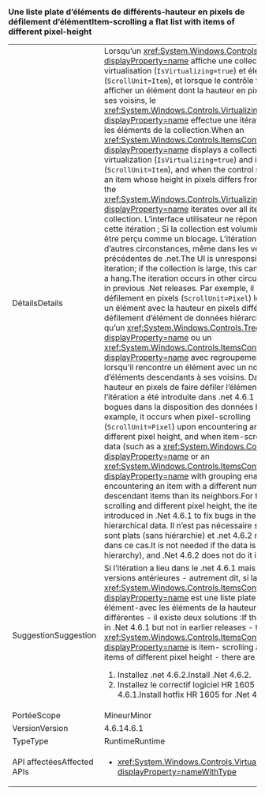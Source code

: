 ### <a name="item-scrolling-a-flat-list-with-items-of-different-pixel-height"></a><span data-ttu-id="aba08-101">Une liste plate d’éléments de différents-hauteur en pixels de défilement d’élément</span><span class="sxs-lookup"><span data-stu-id="aba08-101">Item-scrolling a flat list with items of different pixel-height</span></span>

|   |   |
|---|---|
|<span data-ttu-id="aba08-102">Détails</span><span class="sxs-lookup"><span data-stu-id="aba08-102">Details</span></span>|<span data-ttu-id="aba08-103">Lorsqu’un <xref:System.Windows.Controls.ItemsControl?displayProperty=name> affiche une collection à l’aide de la virtualisation (<code>IsVirtualizing=true</code>) et élément défilement (<code>ScrollUnit=Item</code>), et lorsque le contrôle fait défiler pour afficher un élément dont la hauteur en pixels diffère de ses voisins, le <xref:System.Windows.Controls.VirtualizingStackPanel?displayProperty=name> effectue une itération sur toutes les éléments de la collection.</span><span class="sxs-lookup"><span data-stu-id="aba08-103">When an <xref:System.Windows.Controls.ItemsControl?displayProperty=name> displays a collection using virtualization (<code>IsVirtualizing=true</code>) and item- scrolling (<code>ScrollUnit=Item</code>), and when the control scrolls to display an item whose height in pixels differs from its neighbors, the <xref:System.Windows.Controls.VirtualizingStackPanel?displayProperty=name> iterates over all items in the collection.</span></span> <span data-ttu-id="aba08-104">L’interface utilisateur ne répond pas pendant cette itération ; Si la collection est volumineuse, cela peut être perçu comme un blocage. L’itération a lieu dans d’autres circonstances, même dans les versions précédentes de .net.</span><span class="sxs-lookup"><span data-stu-id="aba08-104">The UI is unresponsive during this iteration; if the collection is large, this can be perceived as a hang.The iteration occurs in other circumstances, even in previous .Net releases.</span></span> <span data-ttu-id="aba08-105">Par exemple, il se produit lors du défilement en pixels (<code>ScrollUnit=Pixel</code>) lorsqu’il rencontre un élément avec la hauteur en pixels différents et lors du défilement d’élément de données hiérarchiques (telles qu’un <xref:System.Windows.Controls.TreeView?displayProperty=name> ou un <xref:System.Windows.Controls.ItemsControl?displayProperty=name> avec regroupement activé) lorsqu’il rencontre un élément avec un nombre différent d’éléments descendants à ses voisins. Dans le cas de la hauteur en pixels de faire défiler l’élément et différents, l’itération a été introduite dans .net 4.6.1 pour corriger les bogues dans la disposition des données hiérarchiques.</span><span class="sxs-lookup"><span data-stu-id="aba08-105">For example, it occurs when pixel-scrolling (<code>ScrollUnit=Pixel</code>) upon encountering an item with different pixel height, and when item-scrolling hierarchical data (such as a <xref:System.Windows.Controls.TreeView?displayProperty=name> or an <xref:System.Windows.Controls.ItemsControl?displayProperty=name> with grouping enabled) upon encountering an item with a different number of descendant items than its neighbors.For the case of item-scrolling and different pixel height, the iteration was introduced in .Net 4.6.1 to fix bugs in the layout of hierarchical data.</span></span>  <span data-ttu-id="aba08-106">Il n’est pas nécessaire si les données sont plats (sans hiérarchie) et .net 4.6.2 ne l’effectue pas dans ce cas.</span><span class="sxs-lookup"><span data-stu-id="aba08-106">It is not needed if the data is flat (no hierarchy), and .Net 4.6.2 does not do it in that case.</span></span>|
|<span data-ttu-id="aba08-107">Suggestion</span><span class="sxs-lookup"><span data-stu-id="aba08-107">Suggestion</span></span>|<span data-ttu-id="aba08-108">Si l’itération a lieu dans le .net 4.6.1 mais pas dans les versions antérieures - autrement dit, si la <xref:System.Windows.Controls.ItemsControl?displayProperty=name> est une liste plate de défilement élément-avec les éléments de la hauteur en pixels différentes - il existe deux solutions :</span><span class="sxs-lookup"><span data-stu-id="aba08-108">If the iteration occurs in .Net 4.6.1 but not in earlier releases - that is, if the <xref:System.Windows.Controls.ItemsControl?displayProperty=name> is item- scrolling a flat list with items of different pixel height - there are two remedies:</span></span><ol><li><span data-ttu-id="aba08-109">Installez .net 4.6.2.</span><span class="sxs-lookup"><span data-stu-id="aba08-109">Install .Net 4.6.2.</span></span></li><li><span data-ttu-id="aba08-110">Installez le correctif logiciel HR 1605 pour .net 4.6.1.</span><span class="sxs-lookup"><span data-stu-id="aba08-110">Install hotfix HR 1605 for .Net 4.6.1.</span></span></li></ol>|
|<span data-ttu-id="aba08-111">Portée</span><span class="sxs-lookup"><span data-stu-id="aba08-111">Scope</span></span>|<span data-ttu-id="aba08-112">Mineur</span><span class="sxs-lookup"><span data-stu-id="aba08-112">Minor</span></span>|
|<span data-ttu-id="aba08-113">Version</span><span class="sxs-lookup"><span data-stu-id="aba08-113">Version</span></span>|<span data-ttu-id="aba08-114">4.6.1</span><span class="sxs-lookup"><span data-stu-id="aba08-114">4.6.1</span></span>|
|<span data-ttu-id="aba08-115">Type</span><span class="sxs-lookup"><span data-stu-id="aba08-115">Type</span></span>|<span data-ttu-id="aba08-116">Runtime</span><span class="sxs-lookup"><span data-stu-id="aba08-116">Runtime</span></span>|
|<span data-ttu-id="aba08-117">API affectées</span><span class="sxs-lookup"><span data-stu-id="aba08-117">Affected APIs</span></span>|<ul><li><xref:System.Windows.Controls.VirtualizingStackPanel?displayProperty=nameWithType></li></ul>|

